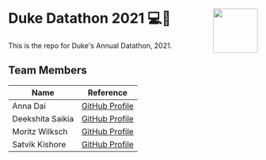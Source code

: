 # Duke Datathon 2021 💻💙 <img width=90 align="right" src="https://upload.wikimedia.org/wikipedia/commons/thumb/e/e6/Duke_University_logo.svg/1024px-Duke_University_logo.svg.png">
This is the repo for Duke's Annual Datathon, 2021.


## Team Members
| Name | Reference |
|----|----|
|Anna Dai | [GitHub Profile](https://github.com/dai-anna)|
|Deekshita Saikia |[GitHub Profile](https://github.com/unsupervisedlearner1123)|
|Moritz Wilksch | [GitHub Profile](https://github.com/moritzwilksch)|
|Satvik Kishore | [GitHub Profile](https://github.com/satvikk)|
